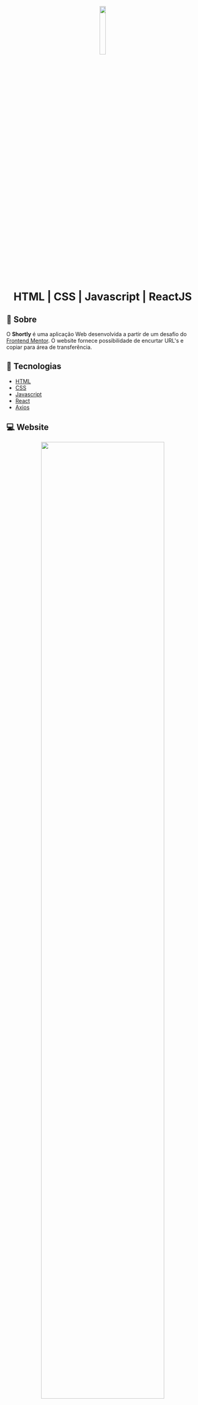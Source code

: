 <p align="center">
  <img src="https://user-images.githubusercontent.com/60121384/92149483-75a87980-edf4-11ea-86b7-23f2ec66cbb9.jpg" width="18%" height="18%" />
  <h1 align="center">
    HTML | CSS | Javascript | ReactJS
  </h1>
</p>

## :bookmark: Sobre

O **Shortly** é uma aplicação Web desenvolvida a partir de um desafio do [Frontend Mentor](https://www.frontendmentor.io/). O website fornece possibilidade
de encurtar URL's e copiar para área de transferência.

## :rocket: Tecnologias

* [HTML](https://www.javascript.com/)
* [CSS](https://www.javascript.com/) 
* [Javascript](https://www.javascript.com/) 
* [React](https://reactjs.org/)         
* [Axios](https://github.com/axios/axios)  

## :computer: Website
<div align="center">
   <img src="https://user-images.githubusercontent.com/60121384/92146961-d8981180-edf0-11ea-90f3-02db0927ff5b.gif" width="80%" height="80%" />
</div>


## 🔖 Como Executar

### Pré-requisitos
```sh
Instalar Yarn
```

#### Clonando o projeto
```sh
git clone 
cd shortlyApp-master
yarn install
```
#### Iniciando Frontend
```shw
yarn start
```


## 🤔 Como contribuir

- Faça um fork desse repositório; `https://github.com/MichaelVini/shortlyApp.git`
- Cria uma branch com a sua feature: `git checkout -b minha-feature`;
- Faça commit das suas alterações: `git commit -m 'feat: Minha nova feature'`;
- Faça push para a sua branch: `git push origin minha-feature`.

Depois que o merge da sua pull request for feito, você pode deletar a sua branch.

<sub>Desenvolvido por [Michael Vinicius](https://www.linkedin.com/in/michael-vinicius-b93b03195/) :rocket:.</sub>
